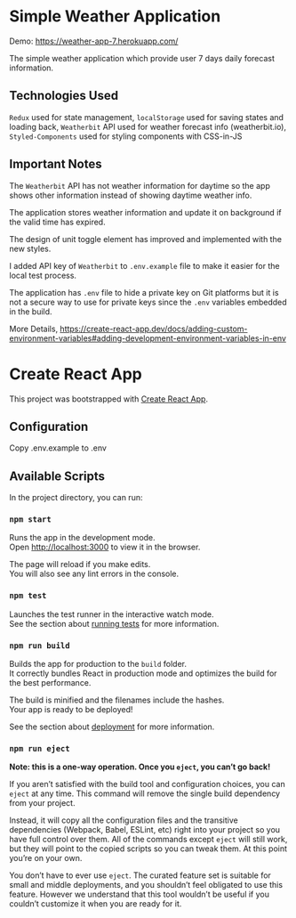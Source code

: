 # Simple Weather Application

Demo: https://weather-app-7.herokuapp.com/

The simple weather application which provide user 7 days daily forecast information.

## Technologies Used

`Redux` used for state management,
`localStorage` used for saving states and loading back,
`Weatherbit` API used for weather forecast info (weatherbit.io),
`Styled-Components` used for styling components with CSS-in-JS

## Important Notes

The `Weatherbit` API has not weather information for daytime so the app shows other information instead of showing daytime weather info.

The application stores weather information and update it on background if the valid time has expired.

The design of unit toggle element has improved and implemented with the new styles. 

I added API key of `Weatherbit` to `.env.example` file to make it easier for the local test process.

The application has `.env` file to hide a private key on Git platforms but it is not a secure way to use for private keys since the `.env` variables embedded in the build.

More Details, https://create-react-app.dev/docs/adding-custom-environment-variables#adding-development-environment-variables-in-env

# Create React App

This project was bootstrapped with [Create React App](https://github.com/facebook/create-react-app).

## Configuration
Copy .env.example to .env

## Available Scripts

In the project directory, you can run:

### `npm start`

Runs the app in the development mode.<br>
Open [http://localhost:3000](http://localhost:3000) to view it in the browser.

The page will reload if you make edits.<br>
You will also see any lint errors in the console.

### `npm test`

Launches the test runner in the interactive watch mode.<br>
See the section about [running tests](https://facebook.github.io/create-react-app/docs/running-tests) for more information.

### `npm run build`

Builds the app for production to the `build` folder.<br>
It correctly bundles React in production mode and optimizes the build for the best performance.

The build is minified and the filenames include the hashes.<br>
Your app is ready to be deployed!

See the section about [deployment](https://facebook.github.io/create-react-app/docs/deployment) for more information.

### `npm run eject`

**Note: this is a one-way operation. Once you `eject`, you can’t go back!**

If you aren’t satisfied with the build tool and configuration choices, you can `eject` at any time. This command will remove the single build dependency from your project.

Instead, it will copy all the configuration files and the transitive dependencies (Webpack, Babel, ESLint, etc) right into your project so you have full control over them. All of the commands except `eject` will still work, but they will point to the copied scripts so you can tweak them. At this point you’re on your own.

You don’t have to ever use `eject`. The curated feature set is suitable for small and middle deployments, and you shouldn’t feel obligated to use this feature. However we understand that this tool wouldn’t be useful if you couldn’t customize it when you are ready for it.